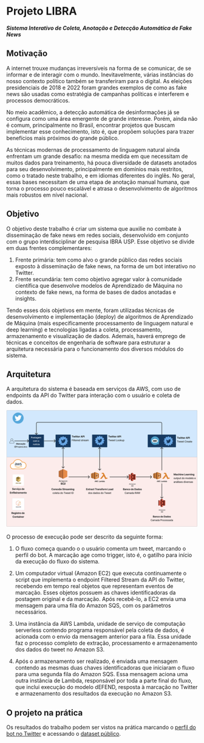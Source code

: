 Projeto LIBRA
=============

***Sistema Interativo de Coleta, Anotação e Detecção Automática de Fake News***

Motivação
---------

A internet trouxe mudanças irreversíveis na forma de se comunicar, de se informar e de interagir com o mundo. Inevitavelmente, várias instâncias do nosso contexto político também se transferiram para o digital. As eleições presidenciais de 2018 e 2022 foram grandes exemplos de como as fake news são usadas como estratégia de campanhas políticas e interferem e processos democráticos. 

No meio acadêmico, a detecção automática de desinformações já se configura como uma área emergente de grande interesse. Porém, ainda não é comum, principalmente no Brasil, encontrar projetos que buscam implementar esse conhecimento, isto é, que propõem soluções para trazer benefícios mais próximos do grande público.

As técnicas modernas de processamento de linguagem natural ainda enfrentam um grande desafio: na mesma medida em que necessitam de muitos dados para treinamento, há pouca diversidade de datasets anotados para seu desenvolvimento, principalmente em domínios mais restritos, como o tratado neste trabalho, e em idiomas diferentes do inglês. No geral, essas bases necessitam de uma etapa de anotação manual humana, que torna o processo pouco escalável e atrasa o desenvolvimento de algoritmos mais robustos em nível nacional.

Objetivo
--------

O objetivo deste trabalho é criar um sistema que auxilie no combate à disseminação de fake news em redes sociais, desenvolvido em conjunto com o grupo interdisciplinar de pesquisa IBRA USP. Esse objetivo se divide em duas frentes complementares:

1. Frente primária: tem como alvo o grande público das redes sociais exposto à disseminação de fake news, na forma de um bot interativo no Twitter.
2. Frente secundária: tem como objetivo agregar valor à comunidade científica que desenvolve modelos de Aprendizado de Máquina no contexto de fake news, na forma de bases de dados anotadas e insights.

Tendo esses dois objetivos em mente, foram utilizadas técnicas de desenvolvimento e implementação (deploy) de algoritmos de Aprendizado de Máquina (mais especificamente processamento de linguagem natural e deep learning) e tecnologias ligadas a coleta, processamento, armazenamento e visualização de dados. Ademais, haverá emprego de técnicas e conceitos de engenharia de software para estruturar a arquitetura necessária para o funcionamento dos diversos módulos do sistema.

Arquitetura
-----------

A arquitetura do sistema é baseada em serviços da AWS, com uso de endpoints da API do Twitter para interação com o usuário e coleta de dados.

![Fluxograma](https://github.com/Projeto-LIBRA/.github/blob/42f7d4ba91b93edcbcdce723a003b4d62145fd11/profile/5.2%20Fluxograma.png)

O processo de execução pode ser descrito da seguinte forma:

1. O fluxo começa quando o o usuário comenta um tweet, marcando o perfil do bot. A marcação age como trigger, isto é, o gatilho para início da execução do fluxo do sistema.
    
1. Um computador virtual (Amazon EC2) que executa continuamente o script que implementa o endpoint Filtered Stream da API do Twitter, recebendo em tempo real objetos que representam eventos de marcação. Esses objetos possuem as chaves identificadoras da postagem original e da marcação. Após recebê-lo, a EC2 envia uma mensagem para uma fila do Amazon SQS, com os parâmetros necessários.
    
1. Uma instância da AWS Lambda, unidade de serviço de computação serverless contendo programa responsável pela coleta de dados, é acionada com o envio da mensagem anterior para a fila. Essa unidade faz o processo completo de extração, processamento e armazenamento dos dados do tweet no Amazon S3.

1. Após o armazenamento ser realizado, é enviada uma mensagem contendo as mesmas duas chaves identificadoras que iniciaram o fluxo para uma segunda fila do Amazon SQS. Essa mensagem aciona uma outra instância de Lambda, responsável por toda a parte final do fluxo, que inclui execução do modelo dEFEND, resposta à marcação no Twitter e armazenamento dos resultados da execução no Amazon S3.

O projeto na prática
--------------------

Os resultados do trabalho podem ser vistos na prática marcando o [perfil do bot no Twitter](https://twitter.com/ProjetoLibra) e acessando o [dataset público](https://github.com/Projeto-LIBRA).


